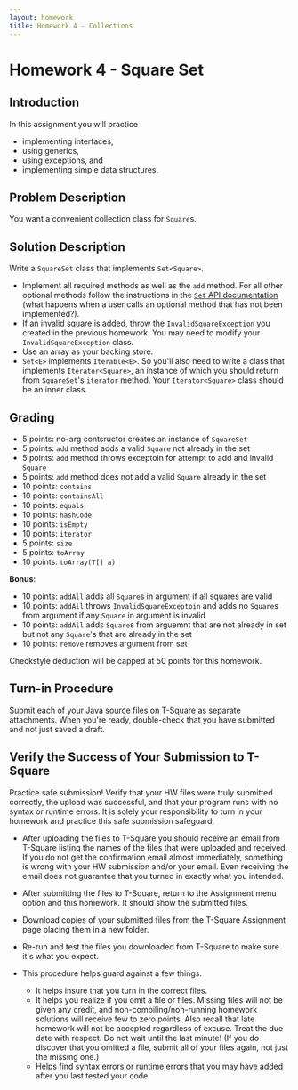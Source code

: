 ```yaml
---
layout: homework
title: Homework 4 - Collections
---
```


# Homework 4 - Square Set

## Introduction

In this assignment you will practice

- implementing interfaces,
- using generics,
- using exceptions, and
- implementing simple data structures.

## Problem Description

You want a convenient collection class for `Square`s.

## Solution Description

Write a `SquareSet` class that implements `Set<Square>`.

- Implement all required methods as well as the `add` method. For all other optional methods follow the instructions in the [`Set` API documentation](https://docs.oracle.com/javase/8/docs/api/java/util/Set.html) (what happens when a user calls an optional method that has not been implemented?).
- If an invalid square is added, throw the `InvalidSquareException` you created in the previous homework. You may need to modify your `InvalidSquareException` class.
- Use an array as your backing store.
- `Set<E>` implements `Iterable<E>`. So you'll also need to write a class that implements `Iterator<Square>`, an instance of which you should return from `SquareSet`'s `iterator` method. Your `Iterator<Square>` class should be an inner class.

## Grading

-  5 points: no-arg contsructor creates an instance of `SquareSet`
-  5 points: `add` method adds a valid `Square` not already in the set
-  5 points: `add` method throws exceptoin for attempt to add and invalid `Square`
-  5 points: `add` method does not add a valid `Square` already in the set
- 10 points: `contains`
- 10 points: `containsAll`
- 10 points: `equals`
- 10 points: `hashCode`
- 10 points: `isEmpty`
- 10 points: `iterator`
-  5 points: `size`
-  5 points: `toArray`
- 10 points: `toArray(T[] a)`

**Bonus**:

- 10 points: `addAll` adds all `Square`s in argument if all squares are valid
- 10 points: `addAll` throws `InvalidSquareExceptoin` and adds no `Square`s from argument if any `Square` in argument is invalid
- 10 points: `addAll` adds `Square`s from arguemnt that are not already in set but not any `Square`'s that are already in the set
- 10 points: `remove` removes argument from set

Checkstyle deduction will be capped at 50 points for this homework.

## Turn-in Procedure

Submit each of your Java source files on T-Square as separate attachments.  When you're ready, double-check that you have submitted and not just saved a draft.

## Verify the Success of Your Submission to T-Square

Practice safe submission! Verify that your HW files were truly submitted correctly, the upload was successful, and that your program runs with no syntax or runtime errors. It is solely your responsibility to turn in your homework and practice this safe submission safeguard.

- After uploading the files to T-Square you should receive an email from T-Square listing the names of the files that were uploaded and received. If you do not get the confirmation email almost immediately, something is wrong with your HW submission and/or your email. Even receiving the email does not guarantee that you turned in exactly what you intended.
- After submitting the files to T-Square, return to the Assignment menu option and this homework. It should show the submitted files.
- Download copies of your submitted files from the T-Square Assignment page placing them in a new folder.
- Re-run and test the files you downloaded from T-Square to make sure it's what you expect.
- This procedure helps guard against a few things.

    - It helps insure that you turn in the correct files.
    - It helps you realize if you omit a file or files. Missing files will not be given any credit, and non-compiling/non-running homework solutions will receive few to zero points. Also recall that late homework will not be accepted regardless of excuse. Treat the due date with respect.  Do not wait until the last minute!
(If you do discover that you omitted a file, submit all of your files again, not just the missing one.)
    - Helps find syntax errors or runtime errors that you may have added after you last tested your code.
